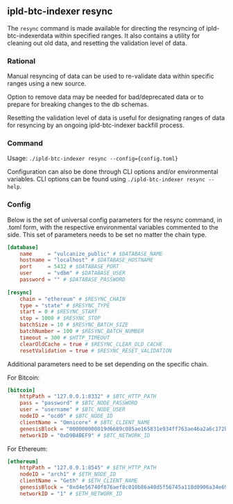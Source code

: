 ## ipld-btc-indexer resync
The `resync` command is made available for directing the resyncing of ipld-btc-indexerdata within specified ranges.
It also contains a utility for cleaning out old data, and resetting the validation level of data.

### Rational

Manual resyncing of data can be used to re-validate data within specific ranges using a new source.

Option to remove data may be needed for bad/deprecated data or to prepare for breaking changes to the db schemas.

Resetting the validation level of data is useful for designating ranges of data for resyncing by an ongoing ipld-btc-indexer
backfill process.

### Command

Usage: `./ipld-btc-indexer resync --config={config.toml}`

Configuration can also be done through CLI options and/or environmental variables.
CLI options can be found using `./ipld-btc-indexer resync --help`.

### Config

Below is the set of universal config parameters for the resync command, in .toml form, with the respective environmental variables commented to the side.
This set of parameters needs to be set no matter the chain type.

```toml
[database]
    name     = "vulcanize_public" # $DATABASE_NAME
    hostname = "localhost" # $DATABASE_HOSTNAME
    port     = 5432 # $DATABASE_PORT
    user     = "vdbm" # $DATABASE_USER
    password = "" # $DATABASE_PASSWORD
    
[resync]
    chain = "ethereum" # $RESYNC_CHAIN
    type = "state" # $RESYNC_TYPE
    start = 0 # $RESYNC_START
    stop = 1000 # $RESYNC_STOP
    batchSize = 10 # $RESYNC_BATCH_SIZE
    batchNumber = 100 # $RESYNC_BATCH_NUMBER
    timeout = 300 # $HTTP_TIMEOUT
    clearOldCache = true # $RESYNC_CLEAR_OLD_CACHE
    resetValidation = true # $RESYNC_RESET_VALIDATION
```

Additional parameters need to be set depending on the specific chain.

For Bitcoin: 

```toml
[bitcoin]
    httpPath = "127.0.0.1:8332" # $BTC_HTTP_PATH
    pass = "password" # $BTC_NODE_PASSWORD
    user = "username" # $BTC_NODE_USER
    nodeID = "ocd0" # $BTC_NODE_ID
    clientName = "Omnicore" # $BTC_CLIENT_NAME
    genesisBlock = "000000000019d6689c085ae165831e934ff763ae46a2a6c172b3f1b60a8ce26f" # $BTC_GENESIS_BLOCK
    networkID = "0xD9B4BEF9" # $BTC_NETWORK_ID
```

For Ethereum:

```toml
[ethereum]
    httpPath = "127.0.0.1:8545" # $ETH_HTTP_PATH
    nodeID = "arch1" # $ETH_NODE_ID
    clientName = "Geth" # $ETH_CLIENT_NAME
    genesisBlock = "0xd4e56740f876aef8c010b86a40d5f56745a118d0906a34e69aec8c0db1cb8fa3" # $ETH_GENESIS_BLOCK
    networkID = "1" # $ETH_NETWORK_ID
```
